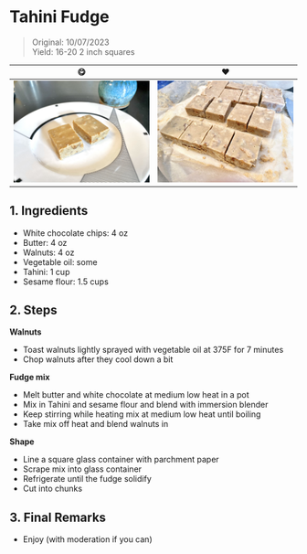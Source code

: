 # Tahini Fudge
> Original: 10/07/2023 <br>
> Yield: 16-20 2 inch squares

| 😋 | ❤️ | 
|----------|----------|
| ![img](../assets/images/Tahini_Fudge_1.jpg)  | ![img](../assets/images/Tahini_Fudge_2.jpg) |

## 1. Ingredients
- White chocolate chips: 4 oz
- Butter: 4 oz
- Walnuts: 4 oz
- Vegetable oil: some
- Tahini: 1 cup
- Sesame flour: 1.5 cups

## 2. Steps
__Walnuts__
- Toast walnuts lightly sprayed with vegetable oil at 375F for 7 minutes
- Chop walnuts after they cool down a bit

__Fudge mix__
- Melt butter and white chocolate at medium low heat in a pot
- Mix in Tahini and sesame flour and blend with immersion blender
- Keep stirring while heating mix at medium low heat until boiling
- Take mix off heat and blend walnuts in

__Shape__
- Line a square glass container with parchment paper
- Scrape mix into glass container
- Refrigerate until the fudge solidify
- Cut into chunks

## 3. Final Remarks
- Enjoy (with moderation if you can)
